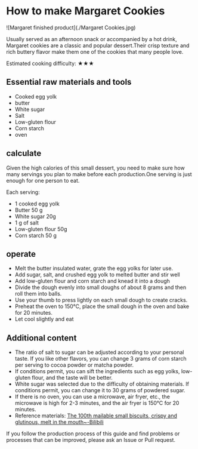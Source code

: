# How to make Margaret Cookies

![Margaret finished product](./Margaret Cookies.jpg)

Usually served as an afternoon snack or accompanied by a hot drink, Margaret cookies are a classic and popular dessert.Their crisp texture and rich buttery flavor make them one of the cookies that many people love.

Estimated cooking difficulty: ★★★

## Essential raw materials and tools

- Cooked egg yolk
- butter
- White sugar
- Salt
- Low-gluten flour
- Corn starch
- oven

## calculate

Given the high calories of this small dessert, you need to make sure how many servings you plan to make before each production.One serving is just enough for one person to eat.

Each serving:

- 1 cooked egg yolk
- Butter 50 g
- White sugar 20g
- 1 g of salt
- Low-gluten flour 50g
- Corn starch 50 g

## operate

- Melt the butter insulated water, grate the egg yolks for later use.
- Add sugar, salt, and crushed egg yolk to melted butter and stir well
- Add low-gluten flour and corn starch and knead it into a dough
- Divide the dough evenly into small doughs of about 8 grams and then roll them into balls.
- Use your thumb to press lightly on each small dough to create cracks.
- Preheat the oven to 150°C, place the small dough in the oven and bake for 20 minutes.
- Let cool slightly and eat

## Additional content

- The ratio of salt to sugar can be adjusted according to your personal taste. If you like other flavors, you can change 3 grams of corn starch per serving to cocoa powder or matcha powder.
- If conditions permit, you can sift the ingredients such as egg yolks, low-gluten flour, and the taste will be better.
- White sugar was selected due to the difficulty of obtaining materials. If conditions permit, you can change it to 30 grams of powdered sugar.
- If there is no oven, you can use a microwave, air fryer, etc., the microwave is high for 2-3 minutes, and the air fryer is 150℃ for 20 minutes.
- Reference materials: [The 100th mailable small biscuits, crispy and glutinous, melt in the mouth~-Bilibili](https://b23.tv/NZCsV0x)

If you follow the production process of this guide and find problems or processes that can be improved, please ask an Issue or Pull request.